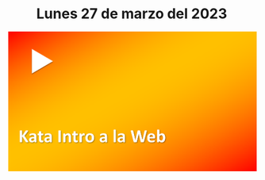 <h1 align="center"><strong>Lunes 27 de marzo del 2023</strong></h1>
<a href="https://youtu.be/Jo4UOmljj7s?t=1"><img src="/CLASES/Kata_1/KATA_1.png"></a>